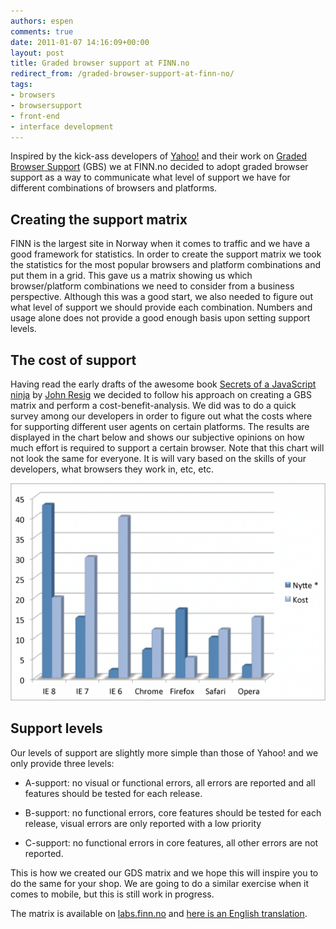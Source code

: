 ```yaml
---
authors: espen
comments: true
date: 2011-01-07 14:16:09+00:00
layout: post
title: Graded browser support at FINN.no
redirect_from: /graded-browser-support-at-finn-no/
tags:
- browsers
- browsersupport
- front-end
- interface development
---
```


Inspired by the kick-ass developers of [Yahoo!](http://developer.yahoo.com/) and their work on [Graded Browser Support](http://developer.yahoo.com/yui/articles/gbs/) (GBS) we at FINN.no decided to adopt graded browser support as a way to communicate what level of support we have for different combinations of browsers and platforms.


## Creating the support matrix


FINN is the largest site in Norway when it comes to traffic and we have a good framework for statistics. In order to create the support matrix we took the statistics for the most popular browsers and platform combinations and put them in a grid. This gave us a matrix showing us which browser/platform combinations we need to consider from a business perspective. Although this was a good start, we also needed to figure out what level of support we should provide each combination. Numbers and usage alone does not provide a good enough basis upon setting support levels.


## The cost of support


Having read the early drafts of the awesome book [Secrets of a JavaScript ninja](http://jsninja.com/) by [John Resig](http://ejohn.org/) we decided to follow his approach on creating a GBS matrix and perform a cost-benefit-analysis. We did was to do a quick survey among our developers in order to figure out what the costs where for supporting different user agents on certain platforms. The results are displayed in the chart below and shows our subjective opinions on how much effort is required to support a certain browser. Note that this chart will not look the same for everyone. It is will vary based on the skills of your developers, what browsers they work in, etc, etc.

<img src="/images/2011-01-07-graded-browser-support-at-finn-no/kostnyttenettleser.png" alt="Kostnyttenettleser">


## Support levels


Our levels of support are slightly more simple than those of Yahoo! and we only provide three levels:




  * A-support: no visual or functional errors, all errors are reported and all features should be tested for each release.


  * B-support: no functional errors, core features should be tested for each release, visual errors are only reported with a low priority


  * C-support: no functional errors in core features, all other errors are not reported.


This is how we created our GDS matrix and we hope this will inspire you to do the same for your shop. We are going to do a similar exercise when it comes to mobile, but this is still work in progress.

The matrix is available on [labs.finn.no](http://labs.finn.no/nettlesermatrisen) and [here is an English translation](http://translate.google.com/translate?js=n&prev=_t&hl=en&ie=UTF-8&layout=2&eotf=1&sl=no&tl=en&u=http://labs.finn.no/nettlesermatrisen/).
